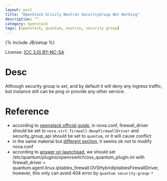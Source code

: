 ```yaml
---
layout: post
title: "OpenStack Grizzly Neutron SecurityGroup Not Working"
description: ""
category: openstack
tags: [openstack, quantum, neutron, security group]
---
```

{% include JB/setup %}

License: [(CC 3.0) BY-NC-SA](http://creativecommons.org/licenses/by-nc-sa/3.0/)

# Desc
Although security group is set, and by default it will deny any ingress traffic, but instance still can be ping or provide any other service.

# Reference
* according to [openstack official guide](http://docs.openstack.org/trunk/openstack-network/admin/content/nova_config_security_groups.html), in nova.conf, firewall_driver should be set to `nova.virt.firewall.NoopFirewallDriver` and security_group_api should be set to `quantum`, or it will cause conflict
* in the same material but [different section](http://docs.openstack.org/trunk/openstack-network/admin/content/securitygroups.html), it seems ok not to modify nova.conf
* according to [answer on launchpad](https://answers.launchpad.net/neutron/+question/226821), we should set /etc/quantum/plugins/openvswitch/ovs_quantum_plugin.ini with firewall_driver = quantum.agent.linux.iptables_firewall.OVSHybridIptablesFirewallDriver, however, this only can avoid 404 error by `quantum security-group-*`
